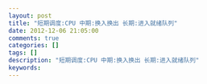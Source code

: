 ```yaml
---
layout: post
title: "短期调度:CPU 中期:换入换出 长期:进入就绪队列"
date: 2012-12-06 21:05:00 
comments: true
categories: []
tags: []
description: "短期调度:CPU 中期:换入换出 长期:进入就绪队列"
keywords: 
---
```





